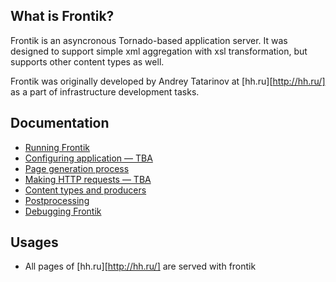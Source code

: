 ## What is Frontik?

Frontik is an asyncronous Tornado-based application server. It was designed to support simple xml aggregation with xsl
transformation, but supports other content types as well.

Frontik was originally developed by Andrey Tatarinov at [hh.ru][http://hh.ru/] as a part of infrastructure development tasks.

## Documentation

* [Running Frontik](docs/running.md)
* [Configuring application — TBA](docs/configure-app.md)
* [Page generation process](docs/page-generation.md)
* [Making HTTP requests — TBA](docs/http-client.md)
* [Content types and producers](docs/producers.md)
* [Postprocessing](docs/postprocessing.md)
* [Debugging Frontik](docs/debug.md)

## Usages

  * All pages of [hh.ru][http://hh.ru/] are served with frontik
